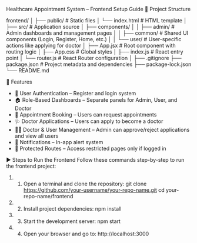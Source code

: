 Healthcare Appointment System – Frontend Setup Guide
📁 Project Structure

frontend/
│
├── public/                    # Static files
│   └── index.html             # HTML template
│
├── src/                       # Application source
│   ├── components/
│   │   ├── admin/             # Admin dashboards and management pages
│   │   ├── common/            # Shared UI components (Login, Register, Home, etc.)
│   │   └── user/              # User-specific actions like applying for doctor
│   ├── App.jsx                # Root component with routing logic
│   ├── App.css                # Global styles
│   ├── index.js               # React entry point
│   └── router.js              # React Router configuration
│
├── .gitignore
├── package.json               # Project metadata and dependencies
├── package-lock.json
└── README.md

🚀 Features

- 🔐 User Authentication – Register and login system
- 🏠 Role-Based Dashboards – Separate panels for Admin, User, and Doctor
- 📅 Appointment Booking – Users can request appointments
- 🩺 Doctor Applications – Users can apply to become a doctor
- 👨‍⚕️ Doctor & User Management – Admin can approve/reject applications and view all users
- 🔔 Notifications – In-app alert system
- 🔐 Protected Routes – Access restricted pages only if logged in

▶️ Steps to Run the Frontend
Follow these commands step-by-step to run the frontend project:
1.	1. Open a terminal and clone the repository:
   git clone https://github.com/your-username/your-repo-name.git
   cd your-repo-name/frontend
2.	2. Install project dependencies:
   npm install
3.	3. Start the development server:
   npm start
4.	4. Open your browser and go to:
   http://localhost:3000

